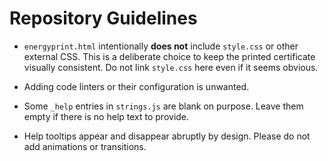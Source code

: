 # Repository Guidelines

- `energyprint.html` intentionally **does not** include `style.css` or other
  external CSS. This is a deliberate choice to keep the printed certificate
  visually consistent. Do not link `style.css` here even if it seems obvious.

- Adding code linters or their configuration is unwanted.

- Some `_help` entries in `strings.js` are blank on purpose. Leave them empty if
  there is no help text to provide.

- Help tooltips appear and disappear abruptly by design. Please do not add
  animations or transitions.
